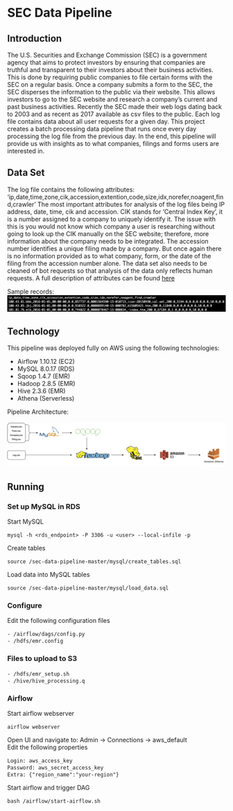 # SEC Data Pipeline
## Introduction
The U.S. Securities and Exchange Commission (SEC) is a government agency that aims to protect investors by ensuring that companies are truthful and transparent to their investors about their business activities. This is done by requiring public companies to file certain forms with the SEC on a regular basis. Once a company submits a form to the SEC, the SEC disperses the information to the public via their website. This allows investors to go to the SEC website and research a company’s current and past business activities. Recently the SEC made their web logs dating back to 2003 and as recent as 2017 available as csv files to the public. Each log file contains data about all user requests for a given day. This project creates a batch processing data pipeline that runs once every day processing the log file from the previous day. In the end, this pipeline will provide us with insights as to what companies, filings and forms users are interested in.
## Data Set
The log file contains the following attributes: ‘ip,date,time,zone,cik,accession,extention,code,size,idx,norefer,noagent,find,crawler’ 
The most important attributes for analysis of the log files being IP address, date, time, cik and accession. CIK stands for ‘Central Index Key’, it is a number assigned to a company to uniquely identify it. The issue with this is you would not know which company a user is researching without going to look up the CIK manually on the SEC website; therefore, more information about the company needs to be integrated. The accession number identifies a unique filing made by a company. But once again there is no information provided as to what company, form, or the date of the filing from the accession number alone. The data set also needs to be cleaned of bot requests so that analysis of the data only reflects human requests. A full description of attributes can be found [here](https://www.sec.gov/files/EDGAR_variables_FINAL.pdf)

Sample records:<br>
![image](https://github.com/jrowland22/sec-data-pipeline/blob/master/images/sec-sample.png)
## Technology
This pipeline was deployed fully on AWS using the following technologies:
- Airflow 1.10.12 (EC2)
- MySQL 8.0.17 (RDS)
- Sqoop 1.4.7 (EMR)
- Hadoop 2.8.5 (EMR)
- Hive 2.3.6 (EMR)
- Athena (Serverless)

Pipeline Architecture:
<br>
<br>
![image](https://github.com/jrowland22/sec-data-pipeline/blob/master/images/sec-pipeline.png)

## Running
### Set up MySQL in RDS
Start MySQL
```
mysql -h <rds_endpoint> -P 3306 -u <user> --local-infile -p
```
Create tables
```
source /sec-data-pipeline-master/mysql/create_tables.sql
```
Load data into MySQL tables
```
source /sec-data-pipeline-master/mysql/load_data.sql
```
### Configure
Edit the following configuration files
```
- /airflow/dags/config.py
- /hdfs/emr.config
```
### Files to upload to S3
```
- /hdfs/emr_setup.sh
- /hive/hive_processing.q
```
### Airflow
Start airflow webserver
```
airflow webserver
```
Open UI and navigate to: Admin -> Connections -> aws_default <br>
Edit the following properties
```
Login: aws_access_key
Password: aws_secret_access_key
Extra: {"region_name":"your-region"}
```
Start airflow and trigger DAG
```
bash /airflow/start-airflow.sh
```
